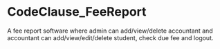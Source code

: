 # CodeClause_FeeReport
A fee report software where admin can add/view/delete accountant and accountant can add/view/edit/delete student, check due fee and logout.
